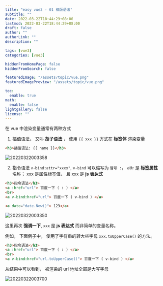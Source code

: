 ```yaml
---
title: "easy vue3 - 01 模版语法"
subtitle: ""
date: 2022-03-22T18:44:29+08:00
lastmod: 2022-03-22T18:44:29+08:00
draft: false
author: ""
authorLink: ""
description: ""

tags: [vue3]
categories: [vue3]

hiddenFromHomePage: false
hiddenFromSearch: false

featuredImage: "/assets/topic/vue.png"
featuredImagePreview: "/assets/topic/vue.png"

toc:
  enable: true
math:
  enable: false
lightgallery: false
license: ""
---
```



在 vue 中渲染变量通常有两种方式

1. 插值语法， 又叫 **胡子语法** ， 使用 `{{ xxx }}` 方式在 **标签体** 渲染变量

```html
<h3>插值语法: {{ name }}</h3>
```

![20220322003358](https://assets.tangx.in/blog/easy-vue-01/20220322003358.png)

2. 指令语法 `v-bind:attr="xxxx"`, `v-bind` 可以缩写为 `冒号 :`， attr 是 **标签属性** 名称； xxx 是属性标签值， 且 xxx 是 **js 表达式**

```html
<h3>指令语法</h3>
<a :href="url"> 百度一下 ( : ) </a>
<br>
<a v-bind:href="url"> 百度一下 ( v-bind ) </a>

<a date="date.Now()"> 123</a>
```

![20220322003350](https://assets.tangx.in/blog/easy-vue-01/20220322003350.png)


这里再次 **强调一下**, `xxx` 是 **js 表达式** 而非简单的变量名称。

例如， 下面例子中， 使用了字符串的转大些字母 `xxx.toUpperCase()` 的方法。 

```html
<h3>指令语法</h3>
<a :href="url"> 百度一下 ( : ) </a>
<br>
<a v-bind:href="url.toUpperCase()"> 百度一下 ( v-bind ) </a>
```

从结果中可以看到， 被渲染的 url 地址全部是大写字母

![20220322003700](https://assets.tangx.in/blog/easy-vue-01/20220322003700.png)

